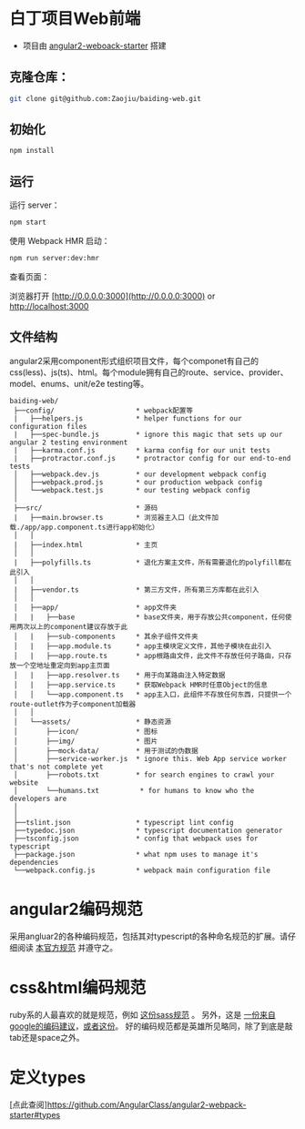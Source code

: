 # 白丁项目Web前端

* 项目由 [angular2-weboack-starter](https://github.com/angularclass/angular2-webpack-starter) 搭建

## 克隆仓库：
```bash
git clone git@github.com:Zaojiu/baiding-web.git
```

## 初始化
```bash
npm install
```

## 运行
运行 server：
```bash
npm start
```

使用 Webpack HMR 启动：
```bash
npm run server:dev:hmr
```

查看页面：

浏览器打开 [http://0.0.0.0:3000](http://0.0.0.0:3000) or [http://localhost:3000](http://localhost:3000)

## 文件结构
angular2采用component形式组织项目文件，每个componet有自己的css(less)、js(ts)、html。每个module拥有自己的route、service、provider、model、enums、unit/e2e testing等。
```
baiding-web/
 ├──config/                    * webpack配置等
 |   ├──helpers.js             * helper functions for our configuration files
 |   ├──spec-bundle.js         * ignore this magic that sets up our angular 2 testing environment
 |   ├──karma.conf.js          * karma config for our unit tests
 |   ├──protractor.conf.js     * protractor config for our end-to-end tests
 │   ├──webpack.dev.js         * our development webpack config
 │   ├──webpack.prod.js        * our production webpack config
 │   └──webpack.test.js        * our testing webpack config
 │
 ├──src/                       * 源码
 |   ├──main.browser.ts        * 浏览器主入口（此文件加载./app/app.component.ts进行app初始化）
 │   │
 |   ├──index.html             * 主页
 │   │
 |   ├──polyfills.ts           * 退化方案主文件，所有需要退化的polyfill都在此引入
 │   │
 |   ├──vendor.ts              * 第三方文件，所有第三方库都在此引入
 │   │
 │   ├──app/                   * app文件夹
 │   |   ├──base               * base文件夹，用于存放公共component，任何使用两次以上的component建议存放于此
 │   |   ├──sub-components     * 其余子组件文件夹
 │   |   ├──app.module.ts      * app主模块定义文件，其他子模块在此引入
 │   |   ├──app.route.ts       * app根路由文件，此文件不存放任何子路由，只存放一个空地址重定向到app主页面
 │   |   ├──app.resolver.ts    * 用于向某路由注入特定数据
 │   |   ├──app.service.ts     * 获取Webpack HMR时任意Object的信息
 │   │   └──app.component.ts   * app主入口，此组件不存放任何东西，只提供一个route-outlet作为子component加载器
 │   │
 │   └──assets/                * 静态资源
 │       ├──icon/              * 图标
 │       ├──img/               * 图片
 │       ├──mock-data/         * 用于测试的伪数据
 │       ├──service-worker.js  * ignore this. Web App service worker that's not complete yet
 │       ├──robots.txt         * for search engines to crawl your website
 │       └──humans.txt          * for humans to know who the developers are
 │
 │
 ├──tslint.json                * typescript lint config
 ├──typedoc.json               * typescript documentation generator
 ├──tsconfig.json              * config that webpack uses for typescript
 ├──package.json               * what npm uses to manage it's dependencies
 └──webpack.config.js          * webpack main configuration file

```

# angular2编码规范
采用angluar2的各种编码规范，包括其对typescript的各种命名规范的扩展。请仔细阅读 [本官方规范](https://angular.cn/docs/ts/latest/guide/style-guide.html#!#03-03) 并遵守之。

# css&html编码规范
ruby系的人最喜欢的就是规范，例如 [这份sass规范](https://sass-guidelin.es/) 。
另外，这是 [一份来自google的编码建议](https://google.github.io/styleguide/htmlcssguide.xml)，[或者这份](http://codeguide.bootcss.com/)。
好的编码规范都是英雄所见略同，除了到底是敲tab还是space之外。

# 定义types
[点此查阅]https://github.com/AngularClass/angular2-webpack-starter#types